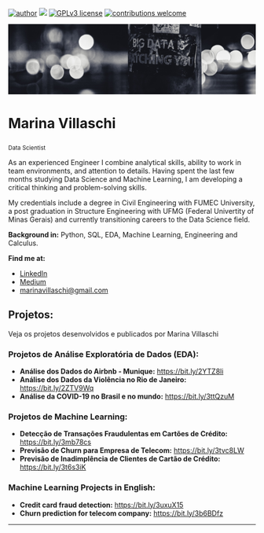 [![author](https://img.shields.io/badge/author-marinavillaschi-red.svg)](https://www.linkedin.com/in/marinavillaschi) [![](https://img.shields.io/badge/python-3.7+-blue.svg)](https://www.python.org/downloads/release/python-365/) [![GPLv3 license](https://img.shields.io/badge/License-GPLv3-blue.svg)](http://perso.crans.org/besson/LICENSE.html) [![contributions welcome](https://img.shields.io/badge/contributions-welcome-brightgreen.svg?style=flat)](https://github.com/marinavillaschi/first_datascience_mpv/issues)

<p align="center">
  <img src="banner.png" >
</p>

# Marina Villaschi
<sub>Data Scientist</sub>

As an experienced Engineer I combine analytical skills, ability to work in team environments, and attention to details. Having spent the last few months studying Data Science and Machine Learning, I am developing a critical thinking and problem-solving skills.

My credentials include a degree in Civil Engineering with FUMEC University, a post graduation in Structure Engineering with UFMG (Federal Univertity of Minas Gerais) and currently transitioning careers to the Data Science field.

**Background in:** Python, SQL, EDA, Machine Learning, Engineering and Calculus.

**Find me at:**

* [LinkedIn](https://www.linkedin.com/in/marinavillaschi)
* [Medium](https://pandascouple.medium.com/)
* marinavillaschi@gmail.com


## Projetos:
Veja os projetos desenvolvidos e publicados por Marina Villaschi

### Projetos de Análise Exploratória de Dados (EDA):

* **Análise dos Dados do Airbnb - Munique:** https://bit.ly/2YTZ8li
* **Análise dos Dados da Violência no Rio de Janeiro:** https://bit.ly/2ZTV9Wq
* **Análise da COVID-19 no Brasil e no mundo:** https://bit.ly/3ttQzuM

### Projetos de Machine Learning:

* **Detecção de Transações Fraudulentas em Cartões de Crédito:** https://bit.ly/3mb78cs
* **Previsão de Churn para Empresa de Telecom:** https://bit.ly/3tvc8LW
* **Previsão de Inadimplência de Clientes de Cartão de Crédito:** https://bit.ly/3t6s3iK

### Machine Learning Projects in English:

* **Credit card fraud detection:** https://bit.ly/3uxuX15
* **Churn prediction for telecom company:** https://bit.ly/3b6BDfz


---




